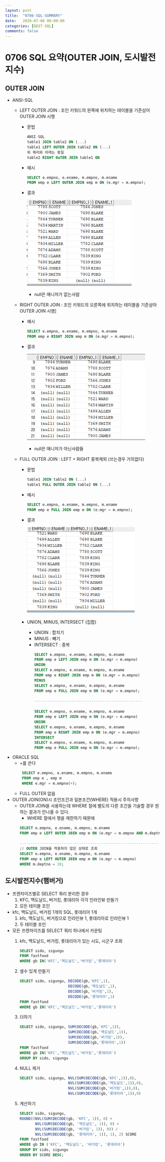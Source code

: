 ```yaml
---
layout: post
title:  "0706-SQL-SUMMARY"
date:   2020-07-06 00:00:00
categories: [DDIT-SQL]
comments: false
---
```


# 0706 SQL 요약(OUTER JOIN, 도시발전지수)

## OUTER JOIN
- ANSI-SQL
    - LEFT OUTER JOIN : 조인 키워드의 왼쪽에 위치하는 테이블을 기준삼아 OUTER JOIN 시행
        - 문법
            ```sql
            ANSI-SQL 
            table1 JOIN table2 ON (...)
            table1 LEFT OUTER JOIN table2 ON (...)
            위 쿼리와 아래는 동일
            table2 RIGHT OuTER JOIN table1 ON
            ```
        - 예시
            ```sql
            SELECT e.empno, e.ename, m.empno, m.ename
            FROM emp e LEFT OUTER JOIN emp m ON (e.mgr = m.empno);      
            ```
        - 결과
        
            ![결과](/img/0706/0706-1.PNG) 
            - null은 매니저가 없는사람  
    - RIGHT OUTER JOIN : 조인 키워드의 오른쪽에 위치하는 테이블을 기준삼아 OUTER JOIN 시행]
        - 예시
            ```sql
            SELECT e.empno, e.ename, m.empno, m.ename
            FROM emp e RIGHT JOIN emp m ON (e.mgr = m.empno);
            ```
        - 결과
        
            ![결과](/img/0706/0706-2.PNG) 
            - null은 매니저가 아닌사람들
                
    - FULL OUTER JOIN : LEFT + RIGHT 중복제외 (쓰는경우 거의없다)
        - 문법
            ```sql
            table1 JOIN table2 ON (...)
            table1 FULL OUTER JOIN table2 ON (...)
            ```
        - 예시
            ```sql
            SELECT e.empno, e.ename, m.empno, m.ename
            FROM emp e FULL JOIN emp m ON (e.mgr = m.empno);
            ```
        - 결과

            ![결과](/img/0706/0706-3.PNG)
                           
        - UNION, MINUS, INTERSECT (집합)
            - UNOIN : 합치기
            - MINUS : 빼기 
            - INTERSECT : 중복
                ```sql
                SELECT e.empno, e.ename, m.empno, m.ename
                FROM emp e LEFT JOIN emp m ON (e.mgr = m.empno)
                UNION
                SELECT e.empno, e.ename, m.empno, m.ename
                FROM emp e RIGHT JOIN emp m ON (e.mgr = m.empno)
                MINUS
                SELECT e.empno, e.ename, m.empno, m.ename
                FROM emp e FULL JOIN emp m ON (e.mgr = m.empno);
              
                -------------------------------------------------
              
                SELECT e.empno, e.ename, m.empno, m.ename
                FROM emp e LEFT JOIN emp m ON (e.mgr = m.empno)
                UNION
                SELECT e.empno, e.ename, m.empno, m.ename
                FROM emp e RIGHT JOIN emp m ON (e.mgr = m.empno)
                INTERSECT
                SELECT e.empno, e.ename, m.empno, m.ename
                FROM emp e FULL JOIN emp m ON (e.mgr = m.empno);
                ```
- ORACLE SQL
    - +를 쓴다
       ```sql
        SELECT e.empno, e.ename, m.empno, m.ename
        FROM emp e , emp m
        WHERE e.mgr = m.empno(+);
       ```
    - FULL OUTER 없음
- OUTER JOIN(ON)시 조인조건과 일본조건(WHERE) 적용시 주의사항
    - OUTER JOIN을 사용하는데 WHERE 절에 별도의 다른 조건을 기술할 경우 원하는 결과가 안나올 수 있다.
        - WHERE 절에서 행을 제한하기 때문에
        ```sql
        SELECT e.empno, e.ename, m.empno, m.ename
        FROM emp e LEFT OUTER JOIN emp m ON (e.mgr = m.empno AND m.deptno = 10);
        
        ---------------------------------------------------------------
        // OUTER JOIN을 적용하지 않은 상태로 조회
        SELECT e.empno, e.ename, m.empno, m.ename
        FROM emp e LEFT OUTER JOIN emp m ON (e.mgr = m.empno)
        WHERE m.deptno = 10;
        ```
## 도시발전지수(햄버거)
- 프렌차이즈별로 SELECT 쿼리 분리한 경우
    1. KFC, 맥도날드, 버거킹, 롯데리아 각각 인라인뷰 만들기
    2. 모든 테이블 조인
- kfc, 맥도날드, 버거킹 1개의 SQL, 롯데리아 1개
    1. kfc, 맥도날드, 버거킹으로 인라인뷰 1, 롯데리아로 인라인뷰 1 
    2. 두 테이블 조인
- 모든 프렌차이즈를 SELECT 쿼리 하나에서 카운팅
    1. kfc, 맥도날드, 버거킹, 롯데리아가 있는 시도, 시군구 조회
        ```sql
        SELECT sido, sigungu
        FROM fastfood
        WHERE gb IN('KFC','맥도날드','버거킹','롯데리아')
        ```
    2. 셀수 있게 만들기
        ```sql
        SELECT sido, sigungu, DECODE(gb,'KFC',1),
                              DECODE(gb,'맥도날드',1),
                              DECODE(gb,'버거킹',1),
                              DECODE(gb,'롯데리아',1)
        FROM fastfood
        WHERE gb IN('KFC','맥도날드','버거킹','롯데리아')
        ```    
       
    3. 더하기
        ```sql
        SELECT sido, sigungu, SUM(DECODE(gb,'KFC',1)),
                              SUM(DECODE(gb,'맥도날드',1)),
                              SUM(DECODE(gb,'버거킹',1)),
                              SUM(DECODE(gb,'롯데리아',1))
        FROM fastfood
        WHERE gb IN('KFC','맥도날드','버거킹','롯데리아')
        GROUP BY sido, sigungu
        ```
    4. NULL 제거
        ```sql
        SELECT sido, sigungu, NVL(SUM(DECODE(gb,'KFC',1)),0),
                              NVL(SUM(DECODE(gb,'맥도날드',1)),0),
                              NVL(SUM(DECODE(gb,'버거킹',1)),0),
                              NVL(SUM(DECODE(gb,'롯데리아',1)),0)
        ```
    5. 계산하기
        ```sql
        SELECT sido, sigungu, 
        ROUND((NVL(SUM(DECODE(gb, 'KFC', 1)), 0) + 
               NVL(SUM(DECODE(gb, '맥도날드', 1)), 0) +
               NVL(SUM(DECODE(gb, '버거킹', 1)), 0)) /
               NVL(SUM(DECODE(gb, '롯데리아', 1)), 1), 2) SCORE
        FROM fastfood   
        WHERE gb IN ('KFC', '맥도날드', '버거킹', '롯데리아')
        GROUP BY sido, sigungu
        ORDER BY SCORE DESC;
        ```

